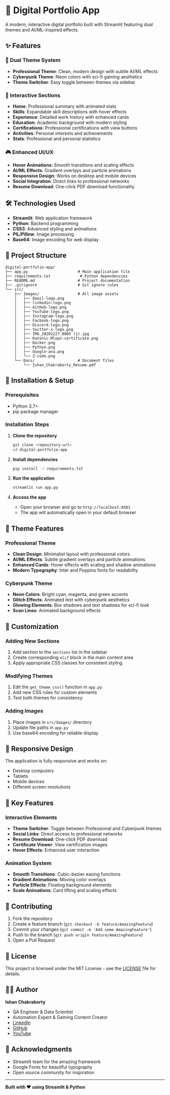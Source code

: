 # 🚀 Digital Portfolio App

A modern, interactive digital portfolio built with Streamlit featuring dual themes and AI/ML-inspired effects.

## ✨ Features

### 🎨 **Dual Theme System**
- **Professional Theme**: Clean, modern design with subtle AI/ML effects
- **Cyberpunk Theme**: Neon colors with sci-fi gaming aesthetics
- **Theme Switcher**: Easy toggle between themes via sidebar

### 🎯 **Interactive Sections**
- **Home**: Professional summary with animated stats
- **Skills**: Expandable skill descriptions with hover effects
- **Experience**: Detailed work history with enhanced cards
- **Education**: Academic background with modern styling
- **Certifications**: Professional certifications with view buttons
- **Activities**: Personal interests and achievements
- **Stats**: Professional and personal statistics

### 🎮 **Enhanced UI/UX**
- **Hover Animations**: Smooth transitions and scaling effects
- **AI/ML Effects**: Gradient overlays and particle animations
- **Responsive Design**: Works on desktop and mobile devices
- **Social Integration**: Direct links to professional networks
- **Resume Download**: One-click PDF download functionality

## 🛠️ Technologies Used

- **Streamlit**: Web application framework
- **Python**: Backend programming
- **CSS3**: Advanced styling and animations
- **PIL/Pillow**: Image processing
- **Base64**: Image encoding for web display

## 📁 Project Structure

```
digital-portfolio-app/
├── app.py                      # Main application file
├── requirements.txt             # Python dependencies
├── README.md                   # Project documentation
├── .gitignore                  # Git ignore rules
└── src/
    ├── Images/                 # All image assets
    │   ├── Email-logo.png
    │   ├── linkedin-logo.png
    │   ├── GitHub-logo.png
    │   ├── YouTube-logo.png
    │   ├── Instagram-logo.png
    │   ├── Facbook-logo.png
    │   ├── Discord-logo.png
    │   ├── twitter-x-logo.png
    │   ├── IMG_20201227_0005 (1).jpg
    │   ├── Katonic-Mlops-certificate.png
    │   ├── Docker.png
    │   ├── Python.png
    │   ├── Google-ana.png
    │   └── Z-code.png
    └── Docs/                   # Document files
        └── Ishan_Chakraborty_Resume.pdf
```

## 🚀 Installation & Setup

### Prerequisites
- Python 3.7+
- pip package manager

### Installation Steps

1. **Clone the repository**
   ```bash
   git clone <repository-url>
   cd digital-portfolio-app
   ```

2. **Install dependencies**
   ```bash
   pip install -r requirements.txt
   ```

3. **Run the application**
   ```bash
   streamlit run app.py
   ```

4. **Access the app**
   - Open your browser and go to `http://localhost:8501`
   - The app will automatically open in your default browser

## 🎨 Theme Features

### Professional Theme
- **Clean Design**: Minimalist layout with professional colors
- **AI/ML Effects**: Subtle gradient overlays and particle animations
- **Enhanced Cards**: Hover effects with scaling and shadow animations
- **Modern Typography**: Inter and Poppins fonts for readability

### Cyberpunk Theme
- **Neon Colors**: Bright cyan, magenta, and green accents
- **Glitch Effects**: Animated text with cyberpunk aesthetics
- **Glowing Elements**: Box shadows and text shadows for sci-fi look
- **Scan Lines**: Animated background effects

## 🔧 Customization

### Adding New Sections
1. Add section to the `sections` list in the sidebar
2. Create corresponding `elif` block in the main content area
3. Apply appropriate CSS classes for consistent styling

### Modifying Themes
1. Edit the `get_theme_css()` function in `app.py`
2. Add new CSS rules for custom elements
3. Test both themes for consistency

### Adding Images
1. Place images in `src/Images/` directory
2. Update file paths in `app.py`
3. Use base64 encoding for reliable display

## 📱 Responsive Design

The application is fully responsive and works on:
- Desktop computers
- Tablets
- Mobile devices
- Different screen resolutions

## 🎯 Key Features

### Interactive Elements
- **Theme Switcher**: Toggle between Professional and Cyberpunk themes
- **Social Links**: Direct access to professional networks
- **Resume Download**: One-click PDF download
- **Certificate Viewer**: View certification images
- **Hover Effects**: Enhanced user interaction

### Animation System
- **Smooth Transitions**: Cubic-bezier easing functions
- **Gradient Animations**: Moving color overlays
- **Particle Effects**: Floating background elements
- **Scale Animations**: Card lifting and scaling effects

## 🤝 Contributing

1. Fork the repository
2. Create a feature branch (`git checkout -b feature/AmazingFeature`)
3. Commit your changes (`git commit -m 'Add some AmazingFeature'`)
4. Push to the branch (`git push origin feature/AmazingFeature`)
5. Open a Pull Request

## 📄 License

This project is licensed under the MIT License - see the [LICENSE](LICENSE) file for details.

## 👨‍💻 Author

**Ishan Chakraborty**
- QA Engineer & Data Scientist
- Automation Expert & Gaming Content Creator
- [LinkedIn](https://www.linkedin.com/in/ishan-chakraborty-0085571a1/)
- [GitHub](https://github.com/Ishan96Dev)
- [YouTube](https://youtube.com/@ishangaming96)

## 🙏 Acknowledgments

- Streamlit team for the amazing framework
- Google Fonts for beautiful typography
- Open source community for inspiration

---

**Built with ❤️ using Streamlit & Python**
